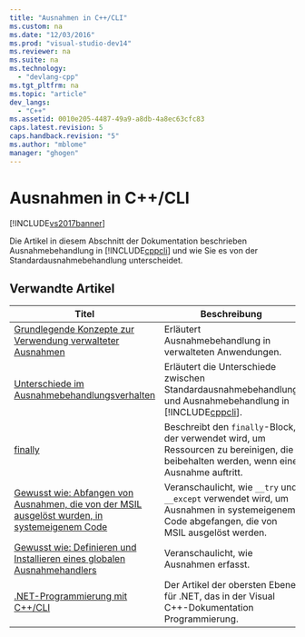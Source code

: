 ```yaml
---
title: "Ausnahmen in C++/CLI"
ms.custom: na
ms.date: "12/03/2016"
ms.prod: "visual-studio-dev14"
ms.reviewer: na
ms.suite: na
ms.technology: 
  - "devlang-cpp"
ms.tgt_pltfrm: na
ms.topic: "article"
dev_langs: 
  - "C++"
ms.assetid: 0010e205-4487-49a9-a8db-4a8ec63cfc83
caps.latest.revision: 5
caps.handback.revision: "5"
ms.author: "mblome"
manager: "ghogen"
---
```

# Ausnahmen in C++/CLI
[!INCLUDE[vs2017banner](../assembler/inline/includes/vs2017banner.md)]

Die Artikel in diesem Abschnitt der Dokumentation beschrieben Ausnahmebehandlung in [!INCLUDE[cppcli](../build/reference/includes/cppcli_md.md)] und wie Sie es von der Standardausnahmebehandlung unterscheidet.  
  
## Verwandte Artikel  
  
|Titel|**Beschreibung**|  
|-----------|----------------------|  
|[Grundlegende Konzepte zur Verwendung verwalteter Ausnahmen](../dotnet/basic-concepts-in-using-managed-exceptions.md)|Erläutert Ausnahmebehandlung in verwalteten Anwendungen.|  
|[Unterschiede im Ausnahmebehandlungsverhalten](../dotnet/differences-in-exception-handling-behavior-under-clr.md)|Erläutert die Unterschiede zwischen Standardausnahmebehandlung und Ausnahmebehandlung in [!INCLUDE[cppcli](../build/reference/includes/cppcli_md.md)].|  
|[finally](../dotnet/finally.md)|Beschreibt den `finally`\-Block, der verwendet wird, um Ressourcen zu bereinigen, die beibehalten werden, wenn eine Ausnahme auftritt.|  
|[Gewusst wie: Abfangen von Ausnahmen, die von der MSIL ausgelöst wurden, in systemeigenem Code](../dotnet/how-to-catch-exceptions-in-native-code-thrown-from-msil.md)|Veranschaulicht, wie `__try` und `__except` verwendet wird, um Ausnahmen in systemeigenem Code abgefangen, die von MSIL ausgelöst werden.|  
|[Gewusst wie: Definieren und Installieren eines globalen Ausnahmehandlers](../dotnet/how-to-define-and-install-a-global-exception-handler.md)|Veranschaulicht, wie Ausnahmen erfasst.|  
|[.NET\-Programmierung mit C\+\+\/CLI](../dotnet/dotnet-programming-with-cpp-cli-visual-cpp.md)|Der Artikel der obersten Ebene für .NET, das in der Visual C\+\+\-Dokumentation Programmierung.|